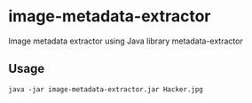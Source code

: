 # image-metadata-extractor

Image metadata extractor using Java library metadata-extractor

## Usage

`java -jar image-metadata-extractor.jar Hacker.jpg`
